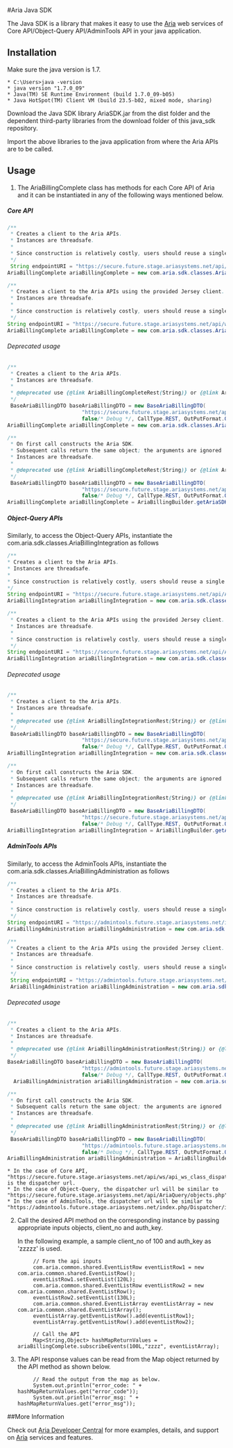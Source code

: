 #Aria Java SDK

The Java SDK is a library that makes it easy to use the [Aria](http://www.ariasystems.com/) web services of Core API/Object-Query API/AdminTools API in your java application.

## Installation

Make sure the java version is 1.7.
```
* C:\Users>java -version
* java version "1.7.0_09"
* Java(TM) SE Runtime Environment (build 1.7.0_09-b05)
* Java HotSpot(TM) Client VM (build 23.5-b02, mixed mode, sharing)
```
Download the Java SDK library AriaSDK.jar from the dist folder and the dependent third-party libraries from the download folder of this java_sdk repository.

Import the above libraries to the java application from where the Aria APIs are to be called.

## Usage

1. The AriaBillingComplete class has methods for each Core API of Aria and it can be instantiated in any of the following ways mentioned below.

  ##### Core API

  ```java 
  /**
   * Creates a client to the Aria APIs.
   * Instances are threadsafe.
   *
   * Since construction is relatively costly, users should reuse a single instance across calls and across threads.   
   */
   String endpointURI = "https://secure.future.stage.ariasystems.net/api/ws/api_ws_class_dispatcher.php";
  AriaBillingComplete ariaBillingComplete = new com.aria.sdk.classes.AriaBillingCompleteRest(endpointURI);
  ```

  ```java 
  /**
   * Creates a client to the Aria APIs using the provided Jersey client.
   * Instances are threadsafe.
   *
   * Since construction is relatively costly, users should reuse a single instance across calls and across threads.   
   */
  String endpointURI = "https://secure.future.stage.ariasystems.net/api/ws/api_ws_class_dispatcher.php";
  AriaBillingComplete ariaBillingComplete = new com.aria.sdk.classes.AriaBillingCompleteRest(endpointURI, Client.create(new DefaultClientConfig()));
  ```
  ###### Deprecated usage
  
  ```java 
  /**
   * Creates a client to the Aria APIs.
   * Instances are threadsafe.
   * 
   * @deprecated use {@link AriaBillingCompleteRest(String)} or {@link AriaBillingCompleteRest(String,Client)}     
   */
   BaseAriaBillingDTO baseAriaBillingDTO = new BaseAriaBillingDTO(
                          "https://secure.future.stage.ariasystems.net/api/ws/api_ws_class_dispatcher.php", "logger",
                          false/* Debug */, CallType.REST, OutPutFormat.OUTPUT_JSON, LibraryType.CORE);   
  AriaBillingComplete ariaBillingComplete = new com.aria.sdk.classes.AriaBillingCompleteRest(baseAriaBillingDTO);
  ```
  ```java 
  /**
   * On first call constructs the Aria SDK.
   * Subsequent calls return the same object; the arguments are ignored
   * Instances are threadsafe.
   * 
   * @deprecated use {@link AriaBillingCompleteRest(String)} or {@link AriaBillingCompleteRest(String,Client)}     
   */
   BaseAriaBillingDTO baseAriaBillingDTO = new BaseAriaBillingDTO(
                          "https://secure.future.stage.ariasystems.net/api/ws/api_ws_class_dispatcher.php", "logger",
                          false/* Debug */, CallType.REST, OutPutFormat.OUTPUT_JSON, LibraryType.CORE);   
  AriaBillingComplete ariaBillingComplete = AriaBillingBuilder.getAriaSDK(baseAriaBillingDTO);
  ```
  ##### Object-Query APIs

  Similarly, to access the Object-Query APIs, instantiate the com.aria.sdk.classes.AriaBillingIntegration as follows
  
   ```java 
  /**
   * Creates a client to the Aria APIs.
   * Instances are threadsafe.
   *
   * Since construction is relatively costly, users should reuse a single instance across calls and across threads.   
   */
  String endpointURI = "https://secure.future.stage.ariasystems.net/api/AriaQuery/objects.php";
  AriaBillingIntegration ariaBillingIntegration = new com.aria.sdk.classes.AriaBillingIntegrationRest(endpointURI);
  ```

  ```java 
  /**
   * Creates a client to the Aria APIs using the provided Jersey client.
   * Instances are threadsafe.
   *
   * Since construction is relatively costly, users should reuse a single instance across calls and across threads.   
   */
  String endpointURI = "https://secure.future.stage.ariasystems.net/api/AriaQuery/objects.php";
  AriaBillingIntegration ariaBillingIntegration = new com.aria.sdk.classes.AriaBillingIntegrationRest(endpointURI, Client.create(new DefaultClientConfig()));
  ```
  ###### Deprecated usage
  
  ```java 
  /**
   * Creates a client to the Aria APIs.
   * Instances are threadsafe.
   * 
   * @deprecated use {@link AriaBillingIntegrationRest(String)} or {@link AriaBillingIntegrationRest(String,Client)}     
   */
   BaseAriaBillingDTO baseAriaBillingDTO = new BaseAriaBillingDTO(
                          "https://secure.future.stage.ariasystems.net/api/AriaQuery/objects.php", "logger",
                          false/* Debug */, CallType.REST, OutPutFormat.OUTPUT_JSON, LibraryType.OBJECT_QUERY);   
  AriaBillingIntegration ariaBillingIntegration = new com.aria.sdk.classes.AriaBillingIntegrationRest(baseAriaBillingDTO);
  ```
  ```java 
  /**
   * On first call constructs the Aria SDK.
   * Subsequent calls return the same object; the arguments are ignored
   * Instances are threadsafe.
   * 
   * @deprecated use {@link AriaBillingIntegrationRest(String)} or {@link AriaBillingIntegrationRest(String,Client)}     
   */
   BaseAriaBillingDTO baseAriaBillingDTO = new BaseAriaBillingDTO(
                          "https://secure.future.stage.ariasystems.net/api/AriaQuery/objects.php", "logger",
                          false/* Debug */, CallType.REST, OutPutFormat.OUTPUT_JSON, LibraryType.OBJECT_QUERY);   
  AriaBillingIntegration ariaBillingIntegration = AriaBillingBuilder.getAriaObjectSDK(baseAriaBillingDTO);
  ```
  

  ##### AdminTools APIs

  Similarly, to access the AdminTools APIs, instantiate the com.aria.sdk.classes.AriaBillingAdministration as follows
  
  ```java 
  /**
   * Creates a client to the Aria APIs.
   * Instances are threadsafe.
   *
   * Since construction is relatively costly, users should reuse a single instance across calls and across threads.   
   */
  String endpointURI = "https://admintools.future.stage.ariasystems.net/index.php/Dispatcher/index";
  AriaBillingAdministration ariaBillingAdministration = new com.aria.sdk.classes.AriaBillingAdministrationRest(endpointURI);
  ```

  ```java 
  /**
   * Creates a client to the Aria APIs using the provided Jersey client.
   * Instances are threadsafe.
   *
   * Since construction is relatively costly, users should reuse a single instance across calls and across threads.   
   */
   String endpointURI = "https://admintools.future.stage.ariasystems.net/index.php/Dispatcher/index";
   AriaBillingAdministration ariaBillingAdministration = new com.aria.sdk.classes.AriaBillingAdministrationRest(endpointURI, Client.create(new DefaultClientConfig()));
  ```
  ###### Deprecated usage
  
  ```java 
  /**
   * Creates a client to the Aria APIs.
   * Instances are threadsafe.
   * 
   * @deprecated use {@link AriaBillingAdministrationRest(String)} or {@link AriaBillingAdministrationRest(String,Client)}     
   */
  BaseAriaBillingDTO baseAriaBillingDTO = new BaseAriaBillingDTO(
                          "https://admintools.future.stage.ariasystems.net/index.php/Dispatcher/index", "logger",
                          false/* Debug */, CallType.REST, OutPutFormat.OUTPUT_JSON, LibraryType.ADMINTOOLS);   
    AriaBillingAdministration ariaBillingAdministration = new com.aria.sdk.classes.AriaBillingAdministrationRest(baseAriaBillingDTO);
  ```
  ```java 
  /**
   * On first call constructs the Aria SDK.
   * Subsequent calls return the same object; the arguments are ignored
   * Instances are threadsafe.
   * 
   * @deprecated use {@link AriaBillingAdministrationRest(String)} or {@link AriaBillingAdministrationRest(String,Client)}     
   */
   BaseAriaBillingDTO baseAriaBillingDTO = new BaseAriaBillingDTO(
                          "https://admintools.future.stage.ariasystems.net/index.php/Dispatcher/index", "logger",
                          false/* Debug */, CallType.REST, OutPutFormat.OUTPUT_JSON, LibraryType.ADMINTOOLS);  
  AriaBillingAdministration ariaBillingAdministration = AriaBillingBuilder.getAriaAdminSDK(baseAriaBillingDTO);
  ```
	* In the case of Core API, "https://secure.future.stage.ariasystems.net/api/ws/api_ws_class_dispatcher.php" is the dispatcher url.
	* In the case of Object-Query, the dispatcher url will be similar to 	"https://secure.future.stage.ariasystems.net/api/AriaQuery/objects.php".
	* In the case of AdminTools, the dispatcher url will be similar to "https://admintools.future.stage.ariasystems.net/index.php/Dispatcher/index".
  
2. Call the desired API method on the corresponding instance by passing appropriate inputs objects, client_no and auth_key.

	In the following example, a sample client_no of 100 and auth_key as 'zzzzz' is used.

            // Form the api inputs
            com.aria.common.shared.EventListRow eventListRow1 = new com.aria.common.shared.EventListRow();
            eventListRow1.setEventList(120L);
            com.aria.common.shared.EventListRow eventListRow2 = new com.aria.common.shared.EventListRow();
            eventListRow2.setEventList(130L);
            com.aria.common.shared.EventListArray eventListArray = new com.aria.common.shared.EventListArray();
            eventListArray.getEventListRow().add(eventListRow1);
            eventListArray.getEventListRow().add(eventListRow2);

            // Call the API
            Map<String,Object> hashMapReturnValues = ariaBillingComplete.subscribeEvents(100L,"zzzz", eventListArray);

3. The API response values can be read from the Map object returned by the API method as shown below.

            // Read the output from the map as below.
            System.out.println("error_code: " + hashMapReturnValues.get("error_code"));
            System.out.println("error_msg: " + hashMapReturnValues.get("error_msg"));

##More Information

Check out [Aria Developer Central](http://developer.ariasystems.net) for more examples, details, and support on [Aria](http://www.ariasystems.com/) services and features.
